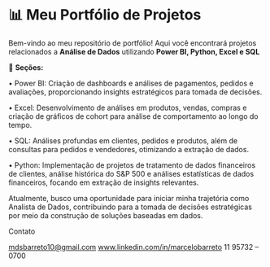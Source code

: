 # 📊 Meu Portfólio de Projetos


Bem-vindo ao meu repositório de portfólio! Aqui você encontrará projetos relacionados a **Análise de Dados** utilizando **Power BI, Python, Excel e SQL**


📌 **Seções:**

• Power BI: Criação de dashboards e análises de pagamentos, pedidos e avaliações, proporcionando insights estratégicos para tomada de decisões.

• Excel: Desenvolvimento de análises em produtos, vendas, compras e criação de gráficos de cohort para análise de comportamento ao longo do tempo.

• SQL: Análises profundas em clientes, pedidos e produtos, além de consultas para pedidos e vendedores, otimizando a extração de dados.

• Python: Implementação de projetos de tratamento de dados financeiros de clientes, análise histórica do S&P 500 e análises estatísticas de dados financeiros, focando em extração de insights relevantes.



Atualmente, busco uma oportunidade para iniciar minha trajetória como Analista de Dados, contribuindo para a tomada de decisões estratégicas por meio da construção de soluções baseadas em dados.


Contato

mdsbarreto10@gmail.com
www.linkedin.com/in/marcelobarreto
11 95732 – 0700 
